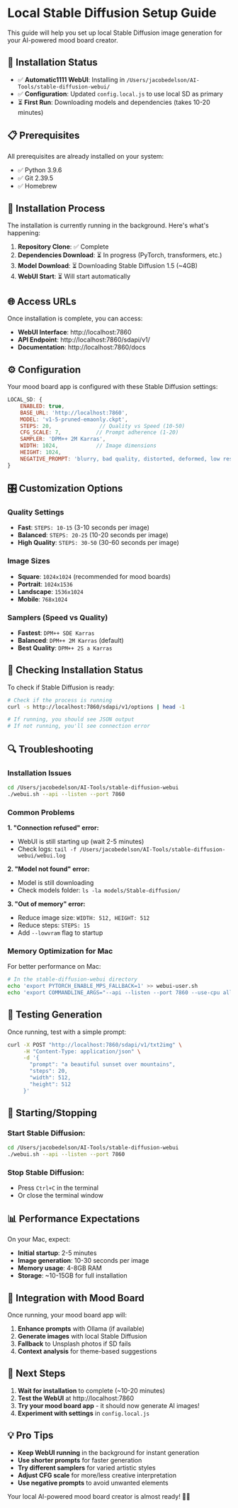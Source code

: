 # Local Stable Diffusion Setup Guide

This guide will help you set up local Stable Diffusion image generation for your AI-powered mood board creator.

## 🚀 Installation Status

- ✅ **Automatic1111 WebUI**: Installing in `/Users/jacobedelson/AI-Tools/stable-diffusion-webui/`
- ✅ **Configuration**: Updated `config.local.js` to use local SD as primary
- ⏳ **First Run**: Downloading models and dependencies (takes 10-20 minutes)

## 📋 Prerequisites

All prerequisites are already installed on your system:
- ✅ Python 3.9.6
- ✅ Git 2.39.5
- ✅ Homebrew

## 🔧 Installation Process

The installation is currently running in the background. Here's what's happening:

1. **Repository Clone**: ✅ Complete
2. **Dependencies Download**: ⏳ In progress (PyTorch, transformers, etc.)
3. **Model Download**: ⏳ Downloading Stable Diffusion 1.5 (~4GB)
4. **WebUI Start**: ⏳ Will start automatically

## 🌐 Access URLs

Once installation is complete, you can access:
- **WebUI Interface**: http://localhost:7860
- **API Endpoint**: http://localhost:7860/sdapi/v1/
- **Documentation**: http://localhost:7860/docs

## ⚙️ Configuration

Your mood board app is configured with these Stable Diffusion settings:

```javascript
LOCAL_SD: {
    ENABLED: true,
    BASE_URL: 'http://localhost:7860',
    MODEL: 'v1-5-pruned-emaonly.ckpt',
    STEPS: 20,               // Quality vs Speed (10-50)
    CFG_SCALE: 7,           // Prompt adherence (1-20)
    SAMPLER: 'DPM++ 2M Karras',
    WIDTH: 1024,            // Image dimensions
    HEIGHT: 1024,
    NEGATIVE_PROMPT: 'blurry, bad quality, distorted, deformed, low resolution, noise'
}
```

## 🎛️ Customization Options

### Quality Settings
- **Fast**: `STEPS: 10-15` (3-10 seconds per image)
- **Balanced**: `STEPS: 20-25` (10-20 seconds per image)
- **High Quality**: `STEPS: 30-50` (30-60 seconds per image)

### Image Sizes
- **Square**: `1024x1024` (recommended for mood boards)
- **Portrait**: `1024x1536`
- **Landscape**: `1536x1024`
- **Mobile**: `768x1024`

### Samplers (Speed vs Quality)
- **Fastest**: `DPM++ SDE Karras`
- **Balanced**: `DPM++ 2M Karras` (default)
- **Best Quality**: `DPM++ 2S a Karras`

## 🚦 Checking Installation Status

To check if Stable Diffusion is ready:

```bash
# Check if the process is running
curl -s http://localhost:7860/sdapi/v1/options | head -1

# If running, you should see JSON output
# If not running, you'll see connection error
```

## 🔍 Troubleshooting

### Installation Issues
```bash
cd /Users/jacobedelson/AI-Tools/stable-diffusion-webui
./webui.sh --api --listen --port 7860
```

### Common Problems

**1. "Connection refused" error:**
- WebUI is still starting up (wait 2-5 minutes)
- Check logs: `tail -f /Users/jacobedelson/AI-Tools/stable-diffusion-webui/webui.log`

**2. "Model not found" error:**
- Model is still downloading
- Check models folder: `ls -la models/Stable-diffusion/`

**3. "Out of memory" error:**
- Reduce image size: `WIDTH: 512, HEIGHT: 512`
- Reduce steps: `STEPS: 15`
- Add `--lowvram` flag to startup

### Memory Optimization for Mac

For better performance on Mac:
```bash
# In the stable-diffusion-webui directory
echo 'export PYTORCH_ENABLE_MPS_FALLBACK=1' >> webui-user.sh
echo 'export COMMANDLINE_ARGS="--api --listen --port 7860 --use-cpu all"' >> webui-user.sh
```

## 🎨 Testing Generation

Once running, test with a simple prompt:
```bash
curl -X POST "http://localhost:7860/sdapi/v1/txt2img" \
     -H "Content-Type: application/json" \
     -d '{
       "prompt": "a beautiful sunset over mountains",
       "steps": 20,
       "width": 512,
       "height": 512
     }'
```

## 🔄 Starting/Stopping

### Start Stable Diffusion:
```bash
cd /Users/jacobedelson/AI-Tools/stable-diffusion-webui
./webui.sh --api --listen --port 7860
```

### Stop Stable Diffusion:
- Press `Ctrl+C` in the terminal
- Or close the terminal window

## 📊 Performance Expectations

On your Mac, expect:
- **Initial startup**: 2-5 minutes
- **Image generation**: 10-30 seconds per image
- **Memory usage**: 4-8GB RAM
- **Storage**: ~10-15GB for full installation

## 🎯 Integration with Mood Board

Once running, your mood board app will:
1. **Enhance prompts** with Ollama (if available)
2. **Generate images** with local Stable Diffusion
3. **Fallback** to Unsplash photos if SD fails
4. **Context analysis** for theme-based suggestions

## 🚀 Next Steps

1. **Wait for installation** to complete (~10-20 minutes)
2. **Test the WebUI** at http://localhost:7860
3. **Try your mood board app** - it should now generate AI images!
4. **Experiment with settings** in `config.local.js`

## 💡 Pro Tips

- **Keep WebUI running** in the background for instant generation
- **Use shorter prompts** for faster generation
- **Try different samplers** for varied artistic styles
- **Adjust CFG scale** for more/less creative interpretation
- **Use negative prompts** to avoid unwanted elements

Your local AI-powered mood board creator is almost ready! 🎨✨ 